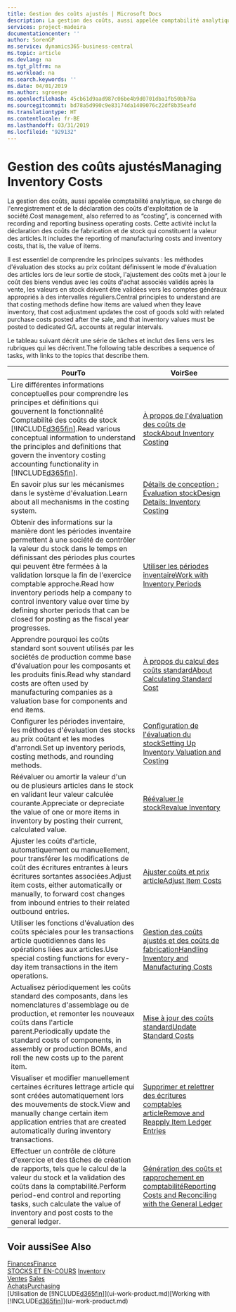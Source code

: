 ```yaml
---
title: Gestion des coûts ajustés | Microsoft Docs
description: La gestion des coûts, aussi appelée comptabilité analytique, se charge de l'enregistrement et de la déclaration des coûts d'exploitation de la société. Cette activité inclut la déclaration des coûts de fabrication et de stock qui constituent la valeur des articles.
services: project-madeira
documentationcenter: ''
author: SorenGP
ms.service: dynamics365-business-central
ms.topic: article
ms.devlang: na
ms.tgt_pltfrm: na
ms.workload: na
ms.search.keywords: ''
ms.date: 04/01/2019
ms.author: sgroespe
ms.openlocfilehash: 45cb61d9aad987c06be4b9d0701dba1fb50bb78a
ms.sourcegitcommit: bd78a5d990c9e83174da1409076c22df8b35eafd
ms.translationtype: HT
ms.contentlocale: fr-BE
ms.lasthandoff: 03/31/2019
ms.locfileid: "929132"
---
```

# <a name="managing-inventory-costs"></a><span data-ttu-id="092c4-104">Gestion des coûts ajustés</span><span class="sxs-lookup"><span data-stu-id="092c4-104">Managing Inventory Costs</span></span>
<span data-ttu-id="092c4-105">La gestion des coûts, aussi appelée comptabilité analytique, se charge de l'enregistrement et de la déclaration des coûts d'exploitation de la société.</span><span class="sxs-lookup"><span data-stu-id="092c4-105">Cost management, also referred to as “costing”, is concerned with recording and reporting business operating costs.</span></span> <span data-ttu-id="092c4-106">Cette activité inclut la déclaration des coûts de fabrication et de stock qui constituent la valeur des articles.</span><span class="sxs-lookup"><span data-stu-id="092c4-106">It includes the reporting of manufacturing costs and inventory costs, that is, the value of items.</span></span>   

<span data-ttu-id="092c4-107">Il est essentiel de comprendre les principes suivants : les méthodes d'évaluation des stocks au prix coûtant définissent le mode d'évaluation des articles lors de leur sortie de stock, l'ajustement des coûts met à jour le coût des biens vendus avec les coûts d'achat associés validés après la vente, les valeurs en stock doivent être validées vers les comptes généraux appropriés à des intervalles réguliers.</span><span class="sxs-lookup"><span data-stu-id="092c4-107">Central principles to understand are that costing methods define how items are valued when they leave inventory, that cost adjustment updates the cost of goods sold with related purchase costs posted after the sale, and that inventory values must be posted to dedicated G/L accounts at regular intervals.</span></span>

<span data-ttu-id="092c4-108">Le tableau suivant décrit une série de tâches et inclut des liens vers les rubriques qui les décrivent.</span><span class="sxs-lookup"><span data-stu-id="092c4-108">The following table describes a sequence of tasks, with links to the topics that describe them.</span></span>

|<span data-ttu-id="092c4-109">**Pour**</span><span class="sxs-lookup"><span data-stu-id="092c4-109">**To**</span></span>|<span data-ttu-id="092c4-110">**Voir**</span><span class="sxs-lookup"><span data-stu-id="092c4-110">**See**</span></span>|  
|------------|-------------|  
|<span data-ttu-id="092c4-111">Lire différentes informations conceptuelles pour comprendre les principes et définitions qui gouvernent la fonctionnalité Comptabilité des coûts de stock [!INCLUDE[d365fin](includes/d365fin_md.md)].</span><span class="sxs-lookup"><span data-stu-id="092c4-111">Read various conceptual information to understand the principles and definitions that govern the inventory costing accounting functionality in [!INCLUDE[d365fin](includes/d365fin_md.md)].</span></span>|[<span data-ttu-id="092c4-112">À propos de l'évaluation des coûts de stock</span><span class="sxs-lookup"><span data-stu-id="092c4-112">About Inventory Costing</span></span>](finance-learn-about-costing.md)|  
|<span data-ttu-id="092c4-113">En savoir plus sur les mécanismes dans le système d'évaluation.</span><span class="sxs-lookup"><span data-stu-id="092c4-113">Learn about all mechanisms in the costing system.</span></span>|[<span data-ttu-id="092c4-114">Détails de conception : Évaluation stock</span><span class="sxs-lookup"><span data-stu-id="092c4-114">Design Details: Inventory Costing</span></span>](design-details-inventory-costing.md)|
|<span data-ttu-id="092c4-115">Obtenir des informations sur la manière dont les périodes inventaire permettent à une société de contrôler la valeur du stock dans le temps en définissant des périodes plus courtes qui peuvent être fermées à la validation lorsque la fin de l'exercice comptable approche.</span><span class="sxs-lookup"><span data-stu-id="092c4-115">Read how inventory periods help a company to control inventory value over time by defining shorter periods that can be closed for posting as the fiscal year progresses.</span></span>|[<span data-ttu-id="092c4-116">Utiliser les périodes inventaire</span><span class="sxs-lookup"><span data-stu-id="092c4-116">Work with Inventory Periods</span></span>](finance-how-to-work-with-inventory-periods.md)|
|<span data-ttu-id="092c4-117">Apprendre pourquoi les coûts standard sont souvent utilisés par les sociétés de production comme base d'évaluation pour les composants et les produits finis.</span><span class="sxs-lookup"><span data-stu-id="092c4-117">Read why standard costs are often used by manufacturing companies as a valuation base for components and end items.</span></span>|[<span data-ttu-id="092c4-118">À propos du calcul des coûts standard</span><span class="sxs-lookup"><span data-stu-id="092c4-118">About Calculating Standard Cost</span></span>](finance-about-calculating-standard-cost.md)|
|<span data-ttu-id="092c4-119">Configurer les périodes inventaire, les méthodes d'évaluation des stocks au prix coûtant et les modes d'arrondi.</span><span class="sxs-lookup"><span data-stu-id="092c4-119">Set up inventory periods, costing methods, and rounding methods.</span></span>|[<span data-ttu-id="092c4-120">Configuration de l'évaluation du stock</span><span class="sxs-lookup"><span data-stu-id="092c4-120">Setting Up Inventory Valuation and Costing</span></span>](finance-set-up-inventory-valuation-and-costing.md)|
|<span data-ttu-id="092c4-121">Réévaluer ou amortir la valeur d'un ou de plusieurs articles dans le stock en validant leur valeur calculée courante.</span><span class="sxs-lookup"><span data-stu-id="092c4-121">Appreciate or depreciate the value of one or more items in inventory by posting their current, calculated value.</span></span>|[<span data-ttu-id="092c4-122">Réévaluer le stock</span><span class="sxs-lookup"><span data-stu-id="092c4-122">Revalue Inventory</span></span>](inventory-how-revalue-inventory.md)|
|<span data-ttu-id="092c4-123">Ajuster les coûts d'article, automatiquement ou manuellement, pour transférer les modifications de coût des écritures entrantes à leurs écritures sortantes associées.</span><span class="sxs-lookup"><span data-stu-id="092c4-123">Adjust item costs, either automatically or manually, to forward cost changes from inbound entries to their related outbound entries.</span></span>|[<span data-ttu-id="092c4-124">Ajuster coûts et prix article</span><span class="sxs-lookup"><span data-stu-id="092c4-124">Adjust Item Costs</span></span>](inventory-how-adjust-item-costs.md)|
|<span data-ttu-id="092c4-125">Utiliser les fonctions d'évaluation des coûts spéciales pour les transactions article quotidiennes dans les opérations liées aux articles.</span><span class="sxs-lookup"><span data-stu-id="092c4-125">Use special costing functions for every-day item transactions in the item operations.</span></span>|[<span data-ttu-id="092c4-126">Gestion des coûts ajustés et des coûts de fabrication</span><span class="sxs-lookup"><span data-stu-id="092c4-126">Handling Inventory and Manufacturing Costs</span></span>](finance-handle-inventory-and-manufacturing-costs.md)|  
|<span data-ttu-id="092c4-127">Actualisez périodiquement les coûts standard des composants, dans les nomenclatures d'assemblage ou de production, et remonter les nouveaux coûts dans l'article parent.</span><span class="sxs-lookup"><span data-stu-id="092c4-127">Periodically update the standard costs of components, in assembly or production BOMs, and roll the new costs up to the parent item.</span></span>|[<span data-ttu-id="092c4-128">Mise à jour des coûts standard</span><span class="sxs-lookup"><span data-stu-id="092c4-128">Update Standard Costs</span></span>](finance-how-to-update-standard-costs.md)|
|<span data-ttu-id="092c4-129">Visualiser et modifier manuellement certaines écritures lettrage article qui sont créées automatiquement lors des mouvements de stock.</span><span class="sxs-lookup"><span data-stu-id="092c4-129">View and manually change certain item application entries that are created automatically during inventory transactions.</span></span>|[<span data-ttu-id="092c4-130">Supprimer et relettrer des écritures comptables article</span><span class="sxs-lookup"><span data-stu-id="092c4-130">Remove and Reapply Item Ledger Entries</span></span>](finance-how-to-remove-and-reapply-item-entries.md)|
|<span data-ttu-id="092c4-131">Effectuer un contrôle de clôture d'exercice et des tâches de création de rapports, tels que le calcul de la valeur du stock et la validation des coûts dans la comptabilité.</span><span class="sxs-lookup"><span data-stu-id="092c4-131">Perform period-end control and reporting tasks, such calculate the value of inventory and post costs to the general ledger.</span></span>|[<span data-ttu-id="092c4-132">Génération des coûts et rapprochement en comptabilité</span><span class="sxs-lookup"><span data-stu-id="092c4-132">Reporting Costs and Reconciling with the General Ledger</span></span>](finance-report-costs-and-reconcile-with-the-general-ledger.md)|

## <a name="see-also"></a><span data-ttu-id="092c4-133">Voir aussi</span><span class="sxs-lookup"><span data-stu-id="092c4-133">See Also</span></span>  
 [<span data-ttu-id="092c4-134">Finances</span><span class="sxs-lookup"><span data-stu-id="092c4-134">Finance</span></span>](finance.md)  
 <span data-ttu-id="092c4-135">[STOCKS ET EN-COURS](inventory-manage-inventory.md) </span><span class="sxs-lookup"><span data-stu-id="092c4-135">[Inventory](inventory-manage-inventory.md) </span></span>  
 <span data-ttu-id="092c4-136">[Ventes](sales-manage-sales.md) </span><span class="sxs-lookup"><span data-stu-id="092c4-136">[Sales](sales-manage-sales.md) </span></span>  
 [<span data-ttu-id="092c4-137">Achats</span><span class="sxs-lookup"><span data-stu-id="092c4-137">Purchasing</span></span>](purchasing-manage-purchasing.md)  
 <span data-ttu-id="092c4-138">[Utilisation de [!INCLUDE[d365fin](includes/d365fin_md.md)]](ui-work-product.md)</span><span class="sxs-lookup"><span data-stu-id="092c4-138">[Working with [!INCLUDE[d365fin](includes/d365fin_md.md)]](ui-work-product.md)</span></span>
